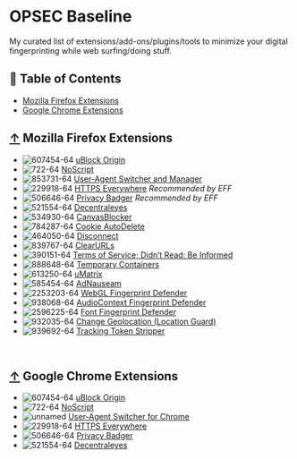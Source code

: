 # OPSEC Baseline

My curated list of extensions/add-ons/plugins/tools to minimize your digital fingerprinting while web surfing/doing stuff.


## 📖 Table of Contents

 - [Mozilla Firefox Extensions](#-mozilla-firefox-extensions)
 - [Google Chrome Extensions](#-google-chrome-extensions)


## [↑](#contents) Mozilla Firefox Extensions

* ![607454-64](https://user-images.githubusercontent.com/8462973/121584357-c2feea80-ca07-11eb-8ca5-29576decacd5.png) [uBlock Origin](https://addons.mozilla.org/en-US/firefox/addon/ublock-origin/)
* ![722-64](https://user-images.githubusercontent.com/8462973/121584770-37d22480-ca08-11eb-8c66-ffb09309351e.png) [NoScript](https://addons.mozilla.org/en-US/firefox/addon/noscript/)
* ![853731-64](https://user-images.githubusercontent.com/8462973/121584953-68b25980-ca08-11eb-979f-c2af26d096a8.png) [User-Agent Switcher and Manager](https://addons.mozilla.org/en-US/firefox/addon/user-agent-string-switcher/)
* ![229918-64](https://user-images.githubusercontent.com/8462973/121585481-060d8d80-ca09-11eb-8456-1f21b10031bf.png) [HTTPS Everywhere](https://addons.mozilla.org/en-US/firefox/addon/https-everywhere/) *Recommended by EFF*
* ![506646-64](https://user-images.githubusercontent.com/8462973/121584662-196c2900-ca08-11eb-8047-99db2513612c.png) [Privacy Badger](https://addons.mozilla.org/en-US/firefox/addon/privacy-badger17/) *Recommended by EFF*
* ![521554-64](https://user-images.githubusercontent.com/8462973/121585735-4967fc00-ca09-11eb-9477-b55ed68b74db.png) [Decentraleyes](https://addons.mozilla.org/en-US/firefox/addon/decentraleyes/)
* ![534930-64](https://user-images.githubusercontent.com/8462973/121585925-7e744e80-ca09-11eb-8ef9-80ad76a75ea0.png) [CanvasBlocker](https://addons.mozilla.org/en-US/firefox/addon/canvasblocker/)
* ![784287-64](https://user-images.githubusercontent.com/8462973/121586072-9cda4a00-ca09-11eb-8419-a5454674126f.png) [Cookie AutoDelete](https://addons.mozilla.org/en-US/firefox/addon/cookie-autodelete/)
* ![464050-64](https://user-images.githubusercontent.com/8462973/121586144-b380a100-ca09-11eb-9cc6-ef16d0e387e0.png) [Disconnect](https://addons.mozilla.org/en-US/firefox/addon/disconnect/)
* ![839767-64](https://user-images.githubusercontent.com/8462973/121586212-c98e6180-ca09-11eb-9bae-126b69351243.png) [ClearURLs](https://addons.mozilla.org/en-US/firefox/addon/clearurls/)
* ![390151-64](https://user-images.githubusercontent.com/8462973/121586268-dad76e00-ca09-11eb-85b9-328561dc2b55.png) [Terms of Service; Didn’t Read: Be Informed](https://addons.mozilla.org/en-US/firefox/addon/terms-of-service-didnt-read/)
* ![888648-64](https://user-images.githubusercontent.com/8462973/121586526-2427bd80-ca0a-11eb-9502-5c85eacdf7d5.png) [Temporary Containers](https://addons.mozilla.org/en-US/firefox/addon/temporary-containers/)
* ![613250-64](https://user-images.githubusercontent.com/8462973/121586768-6b15b300-ca0a-11eb-9a17-588ee168c36f.png) [uMatrix](https://addons.mozilla.org/en-US/firefox/addon/umatrix/)
* ![585454-64](https://user-images.githubusercontent.com/8462973/121586853-897bae80-ca0a-11eb-96d7-c0f892e7ddf0.png) [AdNauseam](https://addons.mozilla.org/en-US/firefox/addon/adnauseam/)
* ![2253203-64](https://user-images.githubusercontent.com/8462973/121754667-90c6b900-caeb-11eb-9ab4-a18b2518813b.png) [WebGL Fingerprint Defender](https://addons.mozilla.org/en-US/firefox/addon/webgl-fingerprint-defender/)
* ![938068-64](https://user-images.githubusercontent.com/8462973/121754881-22362b00-caec-11eb-88b2-03439b6a4b5c.png) [AudioContext Fingerprint Defender](https://addons.mozilla.org/en-US/firefox/addon/audioctx-fingerprint-defender/)
* ![2596225-64](https://user-images.githubusercontent.com/8462973/121755009-6f1a0180-caec-11eb-853c-9f68af8a97f1.png) [Font Fingerprint Defender](https://addons.mozilla.org/en-US/firefox/addon/font-fingerprint-defender/)
* ![932035-64](https://user-images.githubusercontent.com/8462973/121755459-958c6c80-caed-11eb-94d7-44127f98defa.png) [Change Geolocation (Location Guard)](https://addons.mozilla.org/en-US/firefox/addon/change-geolocation-locguard/)
* ![939692-64](https://user-images.githubusercontent.com/8462973/121755625-0469c580-caee-11eb-8dba-8e3b46d1d031.png) [Tracking Token Stripper](https://addons.mozilla.org/en-US/firefox/addon/utm-tracking-token-stripper/)

<br>

## [↑](#contents) Google Chrome Extensions
* ![607454-64](https://user-images.githubusercontent.com/8462973/121584357-c2feea80-ca07-11eb-8ca5-29576decacd5.png) [uBlock Origin](https://chrome.google.com/webstore/detail/ublock-origin/cjpalhdlnbpafiamejdnhcphjbkeiagm)
* ![722-64](https://user-images.githubusercontent.com/8462973/121584770-37d22480-ca08-11eb-8c66-ffb09309351e.png) [NoScript](https://chrome.google.com/webstore/detail/noscript/doojmbjmlfjjnbmnoijecmcbfeoakpjm)
* ![unnamed](https://user-images.githubusercontent.com/8462973/121588845-c648a500-ca0c-11eb-83c1-f6a1c8008180.jpg) [User-Agent Switcher for Chrome](https://chrome.google.com/webstore/detail/user-agent-switcher-for-c/djflhoibgkdhkhhcedjiklpkjnoahfmg)
* ![229918-64](https://user-images.githubusercontent.com/8462973/121585481-060d8d80-ca09-11eb-8456-1f21b10031bf.png) [HTTPS Everywhere](https://chrome.google.com/webstore/detail/https-everywhere/gcbommkclmclpchllfjekcdonpmejbdp)
* ![506646-64](https://user-images.githubusercontent.com/8462973/121584662-196c2900-ca08-11eb-8047-99db2513612c.png) [Privacy Badger](https://chrome.google.com/webstore/detail/privacy-badger/pkehgijcmpdhfbdbbnkijodmdjhbjlgp)
* ![521554-64](https://user-images.githubusercontent.com/8462973/121585735-4967fc00-ca09-11eb-9477-b55ed68b74db.png) [Decentraleyes](https://chrome.google.com/webstore/detail/decentraleyes/ldpochfccmkkmhdbclfhpagapcfdljkj)
